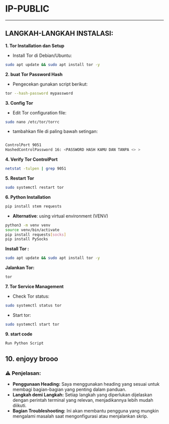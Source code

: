 # IP-PUBLIC

---
## LANGKAH-LANGKAH INSTALASI:
**1. Tor Installation dan Setup**
<br>
- Install Tor di Debian/Ubuntu:
```bash
sudo apt update && sudo apt install tor -y
```
**2. buat Tor Password Hash**
<br>
- Pengecekan gunakan script berikut:

```bash
tor --hash-password mypassword
```

**3. Config Tor**
<br>
- Edit Tor configuration file:

```bash
sudo nano /etc/tor/torrc
```
- tambahkan file di paling bawah setingan: 
```bash

ControlPort 9051 
HashedControlPassword 16: <PASSWORD HASH KAMU DAN TANPA <> >
```

**4. Verify Tor ControlPort**

```bash
netstat -tulpen | grep 9051
```

**5. Restart Tor**

```bash
sudo systemctl restart tor
```

**6. Python Installation**

```bash
pip install stem requests
```

- **Alternative**: using virtual environment (VENV)

```bash
python3 -m venv venv 
source venv/bin/activate
pip install requests[socks]
pip install PySocks
```
**Install Tor :**
```bash
sudo apt update && sudo apt install tor -y
```
**Jalankan Tor:**
```bash
tor
```


**7. Tor Service Management**
<br>
- Check Tor status:
```bash
sudo systemctl status tor
```
- Start tor:
```bash
sudo systemctl start tor
```

**9. start code**
```bash
Run Python Script
```

**10. enjoyy brooo**
<br>
---


### ⚠️ Penjelasan:
- **Penggunaan Heading:** Saya menggunakan heading yang sesuai untuk membagi bagian-bagian yang penting dalam panduan.
- **Langkah demi Langkah:** Setiap langkah yang diperlukan dijelaskan dengan perintah terminal yang relevan, menjadikannya lebih mudah diikuti.
- **Bagian Troubleshooting:** Ini akan membantu pengguna yang mungkin mengalami masalah saat mengonfigurasi atau menjalankan skrip.
